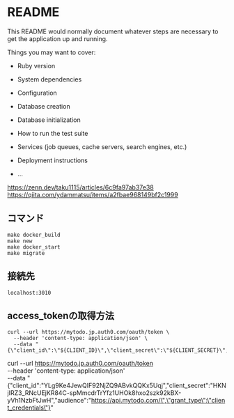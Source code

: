 # README

This README would normally document whatever steps are necessary to get the
application up and running.

Things you may want to cover:

* Ruby version

* System dependencies

* Configuration

* Database creation

* Database initialization

* How to run the test suite

* Services (job queues, cache servers, search engines, etc.)

* Deployment instructions

* ...


https://zenn.dev/taku1115/articles/6c9fa97ab37e38
https://qiita.com/ydammatsu/items/a2fbae968149bf2c1999

## コマンド

```
make docker_build
make new
make docker_start
make migrate
```

## 接続先

`localhost:3010`

## access_tokenの取得方法

```
curl --url https://mytodo.jp.auth0.com/oauth/token \
  --header 'content-type: application/json' \
  --data "{\"client_id\":\"${CLIENT_ID}\",\"client_secret\":\"${CLIENT_SECRET}\",\"audience\":\"https://api.mytodo.com/\",\"grant_type\":\"client_credentials\"}"
```

curl --url https://mytodo.jp.auth0.com/oauth/token \
  --header 'content-type: application/json' \
  --data "{\"client_id\":\"YLg9Ke4JewQIF92NjZQ9ABvkQQKx5Uqj\",\"client_secret\":\"HKNjIRZ3_RNcUEjKR84C-spMmcdrTrYfz1UHOk8hxo2szk92kBX-yVh1NzbFtJwH\",\"audience\":\"https://api.mytodo.com/\",\"grant_type\":\"client_credentials\"}"
